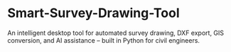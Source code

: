 # Smart-Survey-Drawing-Tool
An intelligent desktop tool for automated survey drawing, DXF export, GIS conversion, and AI assistance – built in Python for civil engineers.

